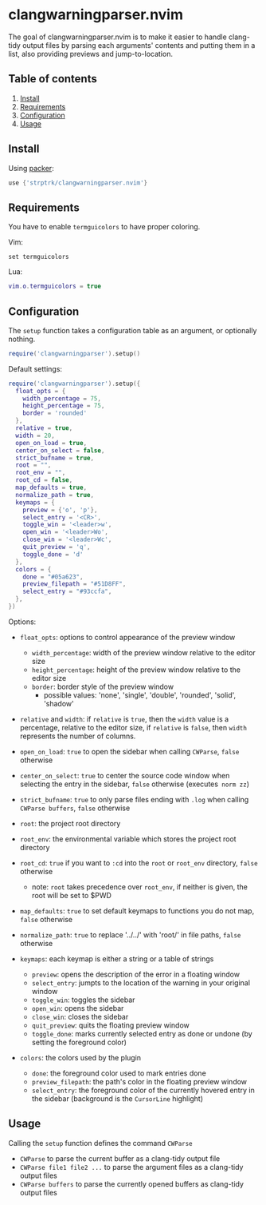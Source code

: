 # clangwarningparser.nvim

The goal of clangwarningparser.nvim is to make it easier to handle clang-tidy output files by parsing each arguments' contents and putting them in a list, also providing previews and jump-to-location.

## Table of contents

1. [Install](#install)
1. [Requirements](#requirements)
1. [Configuration](#configuration)
1. [Usage](#usage)

## Install

Using [packer](https://github.com/wbthomason/packer.nvim):
```lua
use {'strptrk/clangwarningparser.nvim'}
```

## Requirements

You have to enable `termguicolors` to have proper coloring.

Vim:
```vim
set termguicolors
```
Lua:
```lua
vim.o.termguicolors = true
```

## Configuration

The `setup` function takes a configuration table as an argument, or optionally nothing.

```lua
require('clangwarningparser').setup()
```

Default settings:

```lua
require('clangwarningparser').setup({
  float_opts = {
    width_percentage = 75,
    height_percentage = 75,
    border = 'rounded'
  },
  relative = true,
  width = 20,
  open_on_load = true,
  center_on_select = false,
  strict_bufname = true,
  root = "",
  root_env = "",
  root_cd = false,
  map_defaults = true,
  normalize_path = true,
  keymaps = {
    preview = {'o', 'p'},
    select_entry = '<CR>',
    toggle_win = '<leader>w',
    open_win = '<leader>Wo',
    close_win = '<leader>Wc',
    quit_preview = 'q',
    toggle_done = 'd'
  },
  colors = {
    done = "#05a623",
    preview_filepath = "#51D8FF",
    select_entry = "#93ccfa",
  },
})
```

Options:

- `float_opts`: options to control appearance of the preview window
    - `width_percentage`: width of the preview window relative to the editor size
    - `height_percentage`: height of the preview window relative to the editor size
    - `border`: border style of the preview window
        - possible values: 'none', 'single', 'double', 'rounded', 'solid', 'shadow'

- `relative` and `width`: if `relative` is `true`, then the `width` value is a percentage, relative to the editor size, if `relative` is `false`, then `width` represents the number of columns.

- `open_on_load`: `true` to open the sidebar when calling `CWParse`, `false` otherwise
- `center_on_select`: `true` to center the source code window when selecting the entry in the sidebar, `false` otherwise (executes` norm zz`)
- `strict_bufname`: `true` to only parse files ending with `.log` when calling `CWParse buffers`, `false` otherwise
- `root`: the project root directory
- `root_env`: the environmental variable which stores the project root directory
- `root_cd`: `true` if you want to `:cd` into the `root` or `root_env` directory, `false` otherwise
    - note: `root` takes precedence over `root_env`, if neither is given, the root will be set to $PWD
- `map_defaults`: `true` to set default keymaps to functions you do not map, `false` otherwise
- `normalize_path`: `true` to replace '../../' with 'root/' in file paths, `false` otherwise
- `keymaps`: each keymap is either a string or a table of strings
    - `preview`: opens the description of the error in a floating window
    - `select_entry`: jumpts to the location of the warning in your original window
    - `toggle_win`: toggles the sidebar
    - `open_win`: opens the sidebar
    - `close_win`: closes the sidebar
    - `quit_preview`: quits the floating preview window
    - `toggle_done`: marks currently selected entry as done or undone (by setting the foreground color)
- `colors`: the colors used by the plugin
    - `done`: the foreground color used to mark entries done
    - `preview_filepath`: the path's color in the floating preview window
    - `select_entry`: the foreground color of the currently hovered entry in the sidebar (background is the `CursorLine` highlight)

## Usage

Calling the `setup` function defines the command `CWParse`
- `CWParse` to parse the current buffer as a clang-tidy output file
- `CWParse file1 file2 ...` to parse the argument files as a clang-tidy output files
- `CWParse buffers` to parse the currently opened buffers as clang-tidy output files
